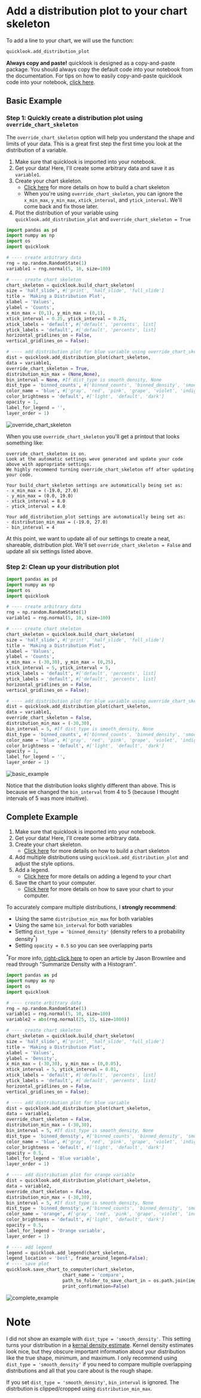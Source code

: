 # Add a distribution plot to your chart skeleton
To add a line to your chart, we will use the function:
```python
quicklook.add_distribution_plot
```

**Always copy and paste!** quicklook is designed as a copy-and-paste package. You should always copy the default code into your notebook from the documentation.
For tips on how to easily copy-and-paste quicklook code into your notebook, [click here](https://github.com/alexdsbreslav/quicklook/blob/master/how_to_use_quicklook/copy_and_paste_quicklook_code.md).

## Basic Example
### Step 1: Quickly create a distribution plot using `override_chart_skeleton`
The `override_chart_skeleton` option will help you understand the shape and limits of your data. This is a great first step the first time you look at the distribution of a variable.

1. Make sure that quicklook is imported into your notebook.
2. Get your data! Here, I'll create some arbitrary data and save it as `variable1`.
3. Create your chart skeleton.
    - [Click here](https://github.com/alexdsbreslav/quicklook/blob/master/how_to_use_quicklook/build_chart_skeleton.md) for more details on how to build a chart skeleton
    - When you're using `override_chart_skeleton`, you can ignore the `x_min_max`, `y_min_max`, `xtick_interval`, and `ytick_interval`. We'll come back and fix those later.
4. Plot the distribution of your variable using `quicklook.add_distribution_plot` and `override_chart_skeleton = True`

```python
import pandas as pd
import numpy as np
import os
import quicklook
```
```python
# ---- create arbitrary data
rng = np.random.RandomState(1)
variable1 = rng.normal(5, 10, size=100)

# ---- create chart skeleton
chart_skeleton = quicklook.build_chart_skeleton(
size = 'half_slide', #['print', 'half_slide', 'full_slide']
title = 'Making a Distribution Plot',
xlabel = 'Values',
ylabel = 'Counts',
x_min_max = (0,1), y_min_max = (0,1),
xtick_interval = 0.25, ytick_interval = 0.25,
xtick_labels = 'default', #['default', 'percents', list]
ytick_labels = 'default', #['default', 'percents', list]
horizontal_gridlines_on = False,
vertical_gridlines_on = False);

# ---- add distribution plot for blue variable using override_chart_skeleton
dist = quicklook.add_distribution_plot(chart_skeleton,
data = variable1,
override_chart_skeleton = True,
distribution_min_max = (None,None),
bin_interval = None, #If dist_type is smooth_density, None
dist_type = 'binned_counts', #['binned_counts', 'binned_density', 'smooth_density']
color_name = 'blue', #['gray', 'red', 'pink', 'grape', 'violet', 'indigo', 'blue', 'cyan', 'teal', 'green', 'lime', 'yellow', 'orange']
color_brightness = 'default', #['light', 'default', 'dark']
opacity = 1,
label_for_legend = '',
layer_order = 1)
```
![override_chart_skeleton](https://github.com/alexdsbreslav/quicklook/blob/master/images/plots/histogram/override_chart_skeleton.png)

When you use `override_chart_skeleton` you'll get a printout that looks something like:  
```
override_chart_skeleton is on.
Look at the automatic settings weve generated and update your code above with appropriate settings.
We highly recommend turning override_chart_skeleton off after updating your code.

Your build_chart_skeleton settings are automatically being set as:
- x_min_max = (-19.0, 27.0)
- y_min_max = (0.0, 19.0)
- xtick_interval = 8.0
- ytick_interval = 4.0

Your add_distribution_plot settings are automatically being set as:
- distribution_min_max = (-19.0, 27.0)
- bin_interval = 4
```
At this point, we want to update all of our settings to create a neat, shareable, distribution plot. We'll set `override_chart_skeleton = False` and update all six settings listed above.

### Step 2: Clean up your distribution plot
```python
import pandas as pd
import numpy as np
import os
import quicklook
```
```python
# ---- create arbitrary data
rng = np.random.RandomState(1)
variable1 = rng.normal(5, 10, size=100)

# ---- create chart skeleton
chart_skeleton = quicklook.build_chart_skeleton(
size = 'half_slide', #['print', 'half_slide', 'full_slide']
title = 'Making a Distribution Plot',
xlabel = 'Values',
ylabel = 'Counts',
x_min_max = (-30,30), y_min_max = (0,25),
xtick_interval = 5, ytick_interval = 5,
xtick_labels = 'default', #['default', 'percents', list]
ytick_labels = 'default', #['default', 'percents', list]
horizontal_gridlines_on = False,
vertical_gridlines_on = False);

# ---- add distribution plot for blue variable using override_chart_skeleton
dist = quicklook.add_distribution_plot(chart_skeleton,
data = variable1,
override_chart_skeleton = False,
distribution_min_max = (-30,30),
bin_interval = 5, #If dist_type is smooth_density, None
dist_type = 'binned_counts', #['binned_counts', 'binned_density', 'smooth_density']
color_name = 'blue', #['gray', 'red', 'pink', 'grape', 'violet', 'indigo', 'blue', 'cyan', 'teal', 'green', 'lime', 'yellow', 'orange']
color_brightness = 'default', #['light', 'default', 'dark']
opacity = 1,
label_for_legend = '',
layer_order = 1)
```
![basic_example](https://github.com/alexdsbreslav/quicklook/blob/master/images/plots/histogram/simple.png)

Notice that the distribution looks slightly different than above. This is because we changed the `bin_interval` from 4 to 5 (because I thought intervals of 5 was more intuitive).

## Complete Example
1. Make sure that quicklook is imported into your notebook.
2. Get your data! Here, I'll create some arbitrary data.
3. Create your chart skeleton.
   - [Click here](https://github.com/alexdsbreslav/quicklook/blob/master/how_to_use_quicklook/build_chart_skeleton.md) for more details on how to build a chart skeleton
4. Add multiple distributions using `quicklook.add_distribution_plot` and adjust the style options.
5. Add a legend.
   - [Click here](https://github.com/alexdsbreslav/quicklook/blob/master/how_to_use_quicklook/add_legend.md) for more details on adding a legend to your chart
6. Save the chart to your computer.
    - [Click here](https://github.com/alexdsbreslav/quicklook/blob/master/how_to_use_quicklook/save_chart_to_your_computer.md) for more details on how to save your chart to your computer.

To accurately compare multiple distributions, I **strongly recommend**:
- Using the same `distribution_min_max` for both variables
- Using the same `bin_interval` for both variables
- Setting `dist_type = 'binned_density'` (density refers to a probability density<sup>*</sup>)
- Setting `opacity = 0.5` so you can see overlapping parts

<sup>*</sup>For more info, [right-click here](https://machinelearningmastery.com/probability-density-estimation/) to open an article by Jason Brownlee and read through "Summarize Density with a Histogram".
```python
import pandas as pd
import numpy as np
import os
import quicklook
```
```python
# ---- create arbitrary data
rng = np.random.RandomState(1)
variable1 = rng.normal(5, 10, size=100)
variable2 = abs(rng.normal(25, 15, size=1000))

# ---- create chart skeleton
chart_skeleton = quicklook.build_chart_skeleton(
size = 'half_slide', #['print', 'half_slide', 'full_slide']
title = 'Making a Distribution Plot',
xlabel = 'Values',
ylabel = 'Density',
x_min_max = (-30,30), y_min_max = (0,0.05),
xtick_interval = 5, ytick_interval = 0.01,
xtick_labels = 'default', #['default', 'percents', list]
ytick_labels = 'default', #['default', 'percents', list]
horizontal_gridlines_on = False,
vertical_gridlines_on = False);

# ---- add distribution plot for blue variable
dist = quicklook.add_distribution_plot(chart_skeleton,
data = variable1,
override_chart_skeleton = False,
distribution_min_max = (-30,30),
bin_interval = 5, #If dist_type is smooth_density, None
dist_type = 'binned_density', #['binned_counts', 'binned_density', 'smooth_density']
color_name = 'blue', #['gray', 'red', 'pink', 'grape', 'violet', 'indigo', 'blue', 'cyan', 'teal', 'green', 'lime', 'yellow', 'orange']
color_brightness = 'default', #['light', 'default', 'dark']
opacity = 0.5,
label_for_legend = 'Blue variable',
layer_order = 1)

# ---- add distribution plot for orange variable
dist = quicklook.add_distribution_plot(chart_skeleton,
data = variable2,
override_chart_skeleton = False,
distribution_min_max = (-30,30),
bin_interval = 5, #If dist_type is smooth_density, None
dist_type = 'binned_density', #['binned_counts', 'binned_density', 'smooth_density']
color_name = 'orange', #['gray', 'red', 'pink', 'grape', 'violet', 'indigo', 'blue', 'cyan', 'teal', 'green', 'lime', 'yellow', 'orange']
color_brightness = 'default', #['light', 'default', 'dark']
opacity = 0.5,
label_for_legend = 'Orange variable',
layer_order = 1)

# ---- add legend
legend = quicklook.add_legend(chart_skeleton,
legend_location = 'best', frame_around_legend=False);
# ---- save plot
quicklook.save_chart_to_computer(chart_skeleton,
                     chart_name = 'compare',
                     path_to_folder_to_save_chart_in = os.path.join(img_output, 'plots', 'histogram'),
                     print_confirmation=False)
```
![complete_example](https://github.com/alexdsbreslav/quicklook/blob/master/images/plots/histogram/compare.png)

# Note
I did not show an example with `dist_type = 'smooth_density'`. This setting turns your distribution in a [kernal density estimate](https://seaborn.pydata.org/generated/seaborn.kdeplot.html). Kernel density estimates look nice, but they obscure important information about your distribution like the true shape, minimum, and maximum. I only recommend using `dist_type = 'smooth_density'` if you need to compare multiple overlapping distributions and all that you care about is the rough shape.

If you set `dist_type = 'smooth_density'`, `bin_interval` is ignored. The distrbution is clipped/cropped using `distribution_min_max`.
